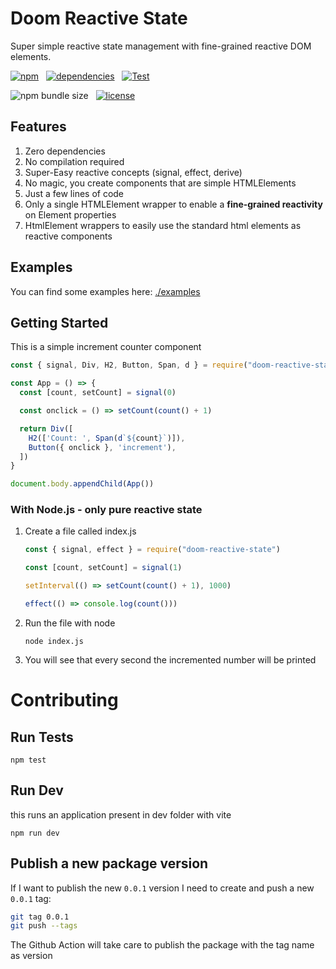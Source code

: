 # Doom Reactive State

Super simple reactive state management with fine-grained reactive DOM elements.

[![npm](https://img.shields.io/npm/v/doom-reactive-state?color=44CC11)](https://www.npmjs.com/package/doom-reactive-state)
&nbsp;
[![dependencies](https://img.shields.io/badge/dependencies-0-blue.svg?colorB=44CC11)](https://www.npmjs.com/package/doom-reactive-state?activeTab=dependencies)
&nbsp;
[![Test](https://github.com/AlessioCoser/doom-state-js/actions/workflows/test.yml/badge.svg)](https://github.com/AlessioCoser/doom-state-js/actions/workflows/test.yml)

![npm bundle size](https://img.shields.io/bundlephobia/minzip/doom-reactive-state)
&nbsp;
[![license](https://img.shields.io/badge/license-MIT-blue.svg?colorB=007EC6)](https://spdx.org/licenses/MIT)

## Features
1. Zero dependencies
2. No compilation required
3. Super-Easy reactive concepts (signal, effect, derive)
4. No magic, you create components that are simple HTMLElements
5. Just a few lines of code
6. Only a single HTMLElement wrapper to enable a **fine-grained reactivity** on Element properties
7. HtmlElement wrappers to easily use the standard html elements as reactive components

## Examples
You can find some examples here: [./examples](./examples)

## Getting Started

This is a simple increment counter component
```javascript
const { signal, Div, H2, Button, Span, d } = require("doom-reactive-state")

const App = () => {
  const [count, setCount] = signal(0)

  const onclick = () => setCount(count() + 1)

  return Div([
    H2(['Count: ', Span(d`${count}`)]),
    Button({ onclick }, 'increment'),
  ])
}

document.body.appendChild(App())
```

### With Node.js - only pure reactive state

1. Create a file called index.js
    ```javascript
    const { signal, effect } = require("doom-reactive-state")

    const [count, setCount] = signal(1)

    setInterval(() => setCount(count() + 1), 1000)

    effect(() => console.log(count()))
    ```
2. Run the file with node
    ```
    node index.js
    ```
3. You will see that every second the incremented number will be printed


# Contributing

## Run Tests
```
npm test
```

## Run Dev
this runs an application present in dev folder with vite
```
npm run dev
```

## Publish a new package version
If I want to publish the new `0.0.1` version I need to create and push a new `0.0.1` tag:
```bash
git tag 0.0.1
git push --tags
```
The Github Action will take care to publish the package with the tag name as version
